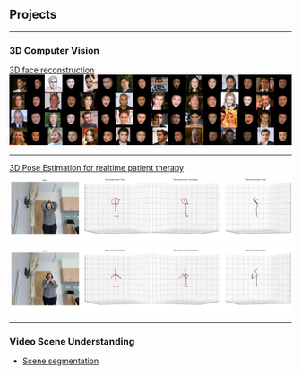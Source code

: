 ## Projects

---

### 3D Computer Vision 

[3D face reconstruction](/pdf/3D-face.pdf)
<img src="images/face-recon.png?raw=true"/>

---
[3D Pose Estimation for realtime patient therapy](/pose)
<img src="images/3D-pose.png?raw=true"/><img src="images/3D-pose2.png?raw=true"/>

---


### Video Scene Understanding

- [Scene segmentation](http://example.com/)
